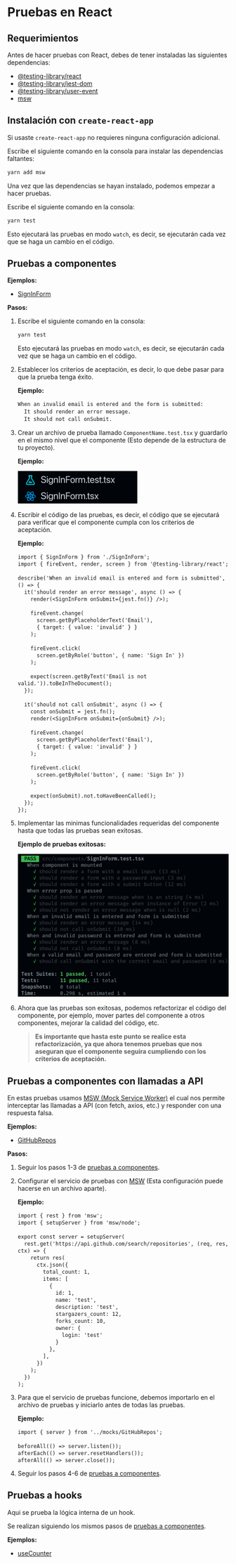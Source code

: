# Pruebas en React

## Requerimientos

Antes de hacer pruebas con React, debes de tener instaladas las siguientes dependencias:

- [@testing-library/react](https://testing-library.com/docs/react-testing-library/intro)
- [@testing-library/jest-dom](https://testing-library.com/docs/ecosystem-jest-dom)
- [@testing-library/user-event](https://testing-library.com/docs/user-event/intro)
- [msw](https://mswjs.io/docs/getting-started/install)

## Instalación con `create-react-app`

Si usaste `create-react-app` no requieres ninguna configuración adicional.

Escribe el siguiente comando en la consola para instalar las dependencias faltantes:

```bash
yarn add msw
```

Una vez que las dependencias se hayan instalado, podemos empezar a hacer pruebas.

Escribe el siguiente comando en la consola:

```bash
yarn test
```

Esto ejecutará las pruebas en modo `watch`, es decir, se ejecutarán cada vez que se haga un cambio en el código.

## Pruebas a componentes

**Ejemplos:**

- [SignInForm](./src/components/SignInForm.test.tsx)

**Pasos:**

1. Escribe el siguiente comando en la consola:

    ```bash
    yarn test
    ```

    Esto ejecutará las pruebas en modo `watch`, es decir, se ejecutarán cada vez que se haga un cambio en el código.

2. Establecer los criterios de aceptación, es decir, lo que debe pasar para que la prueba tenga éxito.

    **Ejemplo:**

    ```txt
    When an invalid email is entered and the form is submitted:
      It should render an error message.
      It should not call onSubmit.
    ```

3. Crear un archivo de prueba llamado `ComponentName.test.tsx` y guardarlo en el mismo nivel que el componente (Esto depende de la estructura de tu proyecto).

    **Ejemplo:**

    ![Nombre de archivo de prueba](./images/test-file-name.png)

4. Escribir el código de las pruebas, es decir, el código que se ejecutará para verificar que el componente cumpla con los criterios de aceptación.

    **Ejemplo:**

    ```tsx
    import { SignInForm } from './SignInForm';
    import { fireEvent, render, screen } from '@testing-library/react';

    describe('When an invalid email is entered and form is submitted', () => {
      it('should render an error message', async () => {
        render(<SignInForm onSubmit={jest.fn()} />);

        fireEvent.change(
          screen.getByPlaceholderText('Email'),
          { target: { value: 'invalid' } }
        );

        fireEvent.click(
          screen.getByRole('button', { name: 'Sign In' })
        );

        expect(screen.getByText('Email is not valid.')).toBeInTheDocument();
      });

      it('should not call onSubmit', async () => {
        const onSubmit = jest.fn();
        render(<SignInForm onSubmit={onSubmit} />);

        fireEvent.change(
          screen.getByPlaceholderText('Email'),
          { target: { value: 'invalid' } }
        );

        fireEvent.click(
          screen.getByRole('button', { name: 'Sign In' })
        );

        expect(onSubmit).not.toHaveBeenCalled();
      });
    });
    ```

5. Implementar las minimas funcionalidades requeridas del componente hasta que todas las pruebas sean exitosas.

    **Ejemplo de pruebas exitosas:**

    ![Pruebas de componente pasando](./images/component-tests-passing.png)

6. Ahora que las pruebas son exitosas, podemos refactorizar el código del componente, por ejemplo, mover partes del componente a otros componentes, mejorar la calidad del código, etc.

    > **Es importante que hasta este punto se realice esta refactorización, ya que ahora tenemos pruebas que nos aseguran que el componente seguira cumpliendo con los criterios de aceptación.**

## Pruebas a componentes con llamadas a API

En estas pruebas usamos [MSW (Mock Service Worker)](https://mswjs.io/docs/getting-started/install) el cual nos permite interceptar las llamadas a API (con fetch, axios, etc.) y responder con una respuesta falsa.

**Ejemplos:**

- [GitHubRepos](./src/routes/GitHubRepos.test.tsx)

**Pasos:**

1. Seguir los pasos 1-3 de [pruebas a componentes](#pruebas-a-componentes).

2. Configurar el servicio de pruebas con [MSW](https://mswjs.io/docs/getting-started/install) (Esta configuración puede hacerse en un archivo aparte).

    **Ejemplo:**

    ```tsx
    import { rest } from 'msw';
    import { setupServer } from 'msw/node';

    export const server = setupServer(
      rest.get('https://api.github.com/search/repositories', (req, res, ctx) => {
        return res(
          ctx.json({
            total_count: 1,
            items: [
              {
                id: 1,
                name: 'test',
                description: 'test',
                stargazers_count: 12,
                forks_count: 10,
                owner: {
                  login: 'test'
                }
              },
            ],
          })
        );
      })
    );
    ```

3. Para que el servicio de pruebas funcione, debemos importarlo en el archivo de pruebas y iniciarlo antes de todas las pruebas.

    **Ejemplo:**

    ```tsx
    import { server } from '../mocks/GitHubRepos';

    beforeAll(() => server.listen());
    afterEach(() => server.resetHandlers());
    afterAll(() => server.close());
    ```

4. Seguir los pasos 4-6 de [pruebas a componentes](#pruebas-a-componentes).

## Pruebas a hooks

Aqui se prueba la lógica interna de un hook.

Se realizan siguiendo los mismos pasos de [pruebas a componentes](#pruebas-a-componentes).

**Ejemplos:**

- [useCounter](./src/hooks/useCounter.test.ts)
